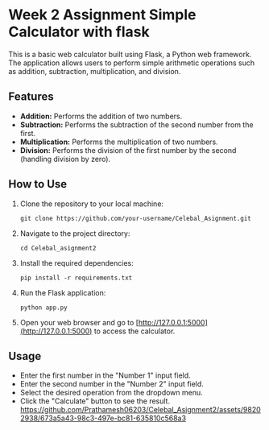 # Week 2 Assignment Simple Calculator with flask

This is a basic web calculator built using Flask, a Python web framework. The application allows users to perform simple arithmetic operations such as addition, subtraction, multiplication, and division.

## Features

- **Addition:** Performs the addition of two numbers.
- **Subtraction:** Performs the subtraction of the second number from the first.
- **Multiplication:** Performs the multiplication of two numbers.
- **Division:** Performs the division of the first number by the second (handling division by zero).

## How to Use

1. Clone the repository to your local machine:

    ```
    git clone https://github.com/your-username/Celebal_Asignment.git
    ```

2. Navigate to the project directory:

    ```
    cd Celebal_asignment2
    ```

3. Install the required dependencies:

    ```
    pip install -r requirements.txt
    ```

4. Run the Flask application:

    ```
    python app.py
    ```

5. Open your web browser and go to [http://127.0.0.1:5000](http://127.0.0.1:5000) to access the calculator.

## Usage

- Enter the first number in the "Number 1" input field.
- Enter the second number in the "Number 2" input field.
- Select the desired operation from the dropdown menu.
- Click the "Calculate" button to see the result.
https://github.com/Prathamesh06203/Celebal_Asignment2/assets/98202938/673a5a43-98c3-497e-bc81-635810c568a3




